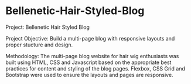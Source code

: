 # Bellenetic-Hair-Styled-Blog

Project: Bellenetic Hair Styled Blog

Project Objective: Build a multi-page blog with responsive layouts and proper stucture and design.

Methodology: The multi-page blog website for hair wig enthusiasts was built using HTML, CSS and Javascript based on the appropriate best practices for content and styling of the blog pages. Flexbox, CSS Grid and Bootstrap were used to ensure the layouts and pages are responsive.  

